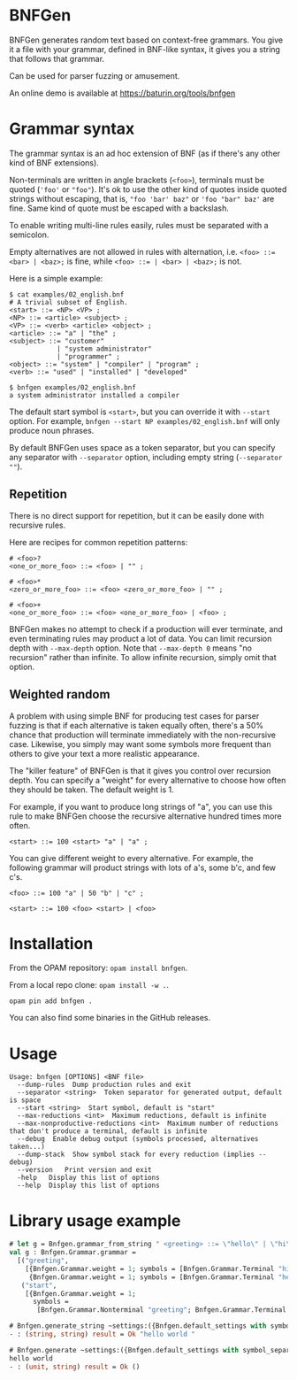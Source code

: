 BNFGen
======

BNFGen generates random text based on context-free grammars.
You give it a file with your grammar, defined in BNF-like syntax,
it gives you a string that follows that grammar.

Can be used for parser fuzzing or amusement.

An online demo is available at https://baturin.org/tools/bnfgen

# Grammar syntax

The grammar syntax is an ad hoc extension of BNF (as if there's any other kind of BNF extensions).

Non-terminals are written in angle brackets (`<foo>`), terminals must be quoted (`'foo'` or `"foo"`).
It's ok to use the other kind of quotes inside quoted strings without escaping, that is, `"foo 'bar' baz"`
or `'foo "bar" baz'` are fine. Same kind of quote must be escaped with a backslash.

To enable writing multi-line rules easily, rules must be separated with a semicolon.

Empty alternatives are not allowed in rules with alternation, i.e. `<foo> ::= <bar> | <baz>;` is fine, while
`<foo> ::= | <bar> | <baz>;` is not.

Here is a simple example:

```
$ cat examples/02_english.bnf 
# A trivial subset of English.
<start> ::= <NP> <VP> ;
<NP> ::= <article> <subject> ;
<VP> ::= <verb> <article> <object> ;
<article> ::= "a" | "the" ;
<subject> ::= "customer"
            | "system administrator"
            | "programmer" ;
<object> ::= "system" | "compiler" | "program" ;
<verb> ::= "used" | "installed" | "developed"

$ bnfgen examples/02_english.bnf
a system administrator installed a compiler
```

The default start symbol is `<start>`, but you can override it with `--start` option.
For example, `bnfgen --start NP examples/02_english.bnf` will only produce noun phrases.

By default BNFGen uses space as a token separator, but you can specify any separator
with `--separator` option, including empty string (`--separator ""`).

## Repetition

There is no direct support for repetition, but it can be easily done with
recursive rules.

Here are recipes for common repetition patterns:

```
# <foo>?
<one_or_more_foo> ::= <foo> | "" ;

# <foo>*
<zero_or_more_foo> ::= <foo> <zero_or_more_foo> | "" ;

# <foo>+
<one_or_more_foo> ::= <foo> <one_or_more_foo> | <foo> ;

```

BNFGen makes no attempt to check if a production will ever terminate,
and even terminating rules may product a lot of data.
You can limit recursion depth with `--max-depth` option.
Note that `--max-depth 0` means "no recursion" rather than infinite.
To allow infinite recursion, simply omit that option.

## Weighted random

A problem with using simple BNF for producing test cases for parser fuzzing
is that if each alternative is taken equally often, there's a 50% chance
that production will terminate immediately with the non-recursive case.
Likewise, you simply may want some symbols more frequent than others to give your
text a more realistic appearance.

The "killer feature" of BNFGen is that it gives you control over recursion depth.
You can specify a "weight" for every alternative to choose how often they should be taken.
The default weight is 1.

For example, if you want to produce long strings of "a", you can use this rule
to make BNFGen choose the recursive alternative hundred times more often.

```
<start> ::= 100 <start> "a" | "a" ;
```

You can give different weight to every alternative. For example, the following
grammar will product strings with lots of a's, some b'c, and few c's.

```
<foo> ::= 100 "a" | 50 "b" | "c" ;

<start> ::= 100 <foo> <start> | <foo>
```

# Installation

From the OPAM repository: `opam install bnfgen`.

From a local repo clone: `opam install -w .`.

```
opam pin add bnfgen .
```

You can also find some binaries in the GitHub releases.

# Usage

```
Usage: bnfgen [OPTIONS] <BNF file>
  --dump-rules  Dump production rules and exit
  --separator <string>  Token separator for generated output, default is space
  --start <string>  Start symbol, default is "start"
  --max-reductions <int>  Maximum reductions, default is infinite
  --max-nonproductive-reductions <int>  Maximum number of reductions that don't produce a terminal, default is infinite
  --debug  Enable debug output (symbols processed, alternatives taken...)
  --dump-stack  Show symbol stack for every reduction (implies --debug)
  --version   Print version and exit
  -help   Display this list of options
  --help  Display this list of options

```

# Library usage example

```ocaml
# let g = Bnfgen.grammar_from_string " <greeting> ::= \"hello\" | \"hi\" ; <start> ::= <greeting> \"world\"; " |> Result.get_ok ;;
val g : Bnfgen.Grammar.grammar =
  [("greeting",
    [{Bnfgen.Grammar.weight = 1; symbols = [Bnfgen.Grammar.Terminal "hi"]};
     {Bnfgen.Grammar.weight = 1; symbols = [Bnfgen.Grammar.Terminal "hello"]}]);
   ("start",
    [{Bnfgen.Grammar.weight = 1;
      symbols =
       [Bnfgen.Grammar.Nonterminal "greeting"; Bnfgen.Grammar.Terminal "world"]}])]

# Bnfgen.generate_string ~settings:({Bnfgen.default_settings with symbol_separator=" "}) g "start" ;;
- : (string, string) result = Ok "hello world "

# Bnfgen.generate ~settings:({Bnfgen.default_settings with symbol_separator=""}) print_endline g "start" ;;
hello world
- : (unit, string) result = Ok ()
```
